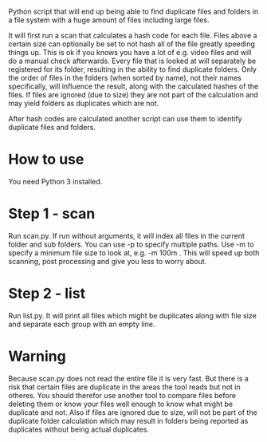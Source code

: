Python script that will end up being able to find duplicate files and folders in a file system with a huge amount of files including large files.

It will first run a scan that calculates a hash code for each file. Files above a certain size can optionally be set to not hash all of the file
greatly speeding things up. This is ok if you knows you have a lot of e.g. video files and will do a manual check afterwards.
Every file that is looked at will separately be registered for its folder, resulting in the ability to find duplicate folders.
Only the order of files in the folders (when sorted by name), not their names specifically, will influence the result, along
with the calculated hashes of the files. If files are ignored (due to size) they are not part of the calculation and may yield
folders as duplicates which are not.

After hash codes are calculated another script can use them to identify duplicate files and folders.

How to use
==========
You need Python 3 installed.

Step 1 - scan
=============
Run scan.py. If run without arguments, it will index all files in the current folder and sub folders. You can use -p to specify multiple
   paths. Use -m to specify a minimum file size to look at, e.g. -m 100m . This will speed up both scanning, post processing and give you less to worry about.

Step 2 - list
=============
Run list.py. It will print all files which might be duplicates along with file size and separate each group with an empty line.

Warning
=======
Because scan.py does not read the entire file it is very fast. But there is a risk that certain files are duplicate in the areas the tool reads but not in otheres. You should therefor use another tool to compare files before deleting them or know your files well enough to know what might be duplicate and not.
Also if files are ignored due to size, will not be part of the duplicate folder calculation which may result in folders being reported
as duplicates without being actual duplicates.